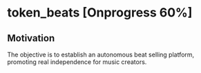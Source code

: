 # token_beats [Onprogress 60%]
## Motivation

The objective is to establish an autonomous beat selling platform, promoting real independence for music creators.
